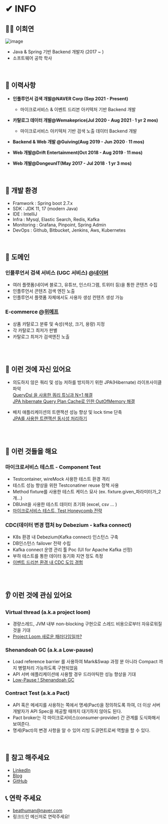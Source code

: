 # ✔ INFO

## 🙍‍♂️ 이희연 
![image](https://user-images.githubusercontent.com/51354965/172858000-9967e637-cf3f-43f7-9fb7-615a0dbd2799.png)
- Java & Spring 기반 Backend 개발자 (2017 ~ )
- 소프트웨어 공학 학사
<br>

## 📂 이력사항
- **인플루언서 검색 개발@NAVER Corp (Sep 2021 - Present)**
  - 마이크로서비스 & 이벤트 드리븐 아키텍처 기반 Backend 개발
  
- **카탈로그 데이터 개발@Wemakeprice(Jul 2020 - Aug 2021 · 1 yr 2 mos)**
  - 마이크로서비스 아키텍처 기반 검색 노출 데이터 Backend 개발
  
- **Backend & Web 개발 @Guiving(Aug 2019 - Jun 2020 · 11 mos)**
- **Web 개발@Drift Entertainment(Oct 2018 - Aug 2019 · 11 mos)**
- **Web 개발@DongeunIT(May 2017 - Jul 2018 · 1 yr 3 mos)**
<br>

## 🔨 개발 환경
- Framwork : Spring boot 2.7.x
- SDK : JDK 11, 17 (modern Java)
- IDE : IntelliJ
- Infra : Mysql, Elastic Search, Redis, Kafka
- Monitoring : Grafana, Pinpoint, Spring Admin
- DevOps : Github, Bitbucket, Jenkins, Aws, Kubernetes 
<br>


## 🧱 도메인 
### 인플루언서 검색 서비스 (UGC 서비스) @[네이버](https://influencercenter.naver.com) 
- 여러 플랫폼(네이버 블로그, 유튜브, 인스타그램, 트위터 등)을 통한 콘텐츠 수집
- 인플루언서 콘텐츠 검색 엔진 노출
- 인플루언서 플랫폼 자체에서도 사용자 생성 컨텐츠 생성 가능


### E-commerce @[위메프](https://wemakeprice.com)
- 상품 카탈로그 분류 및 속성(색상, 크기, 용량) 지정
- 각 카탈로그 최저가 판별
- 카탈로그 최저가 검색엔진 노출


<br><br>



## 💪 이런 것에 자신 있어요

- 의도하지 않은 쿼리 및 성능 저하를 방지하기 위한 JPA(Hibernate) 라이프사이클 파악<br>
[QueryDsl 을 사용한 쿼리 튜닝과 N+1 해결](https://velog.io/@recordsbeat/QueryDsl-%EA%B3%BC-JPA-Repository-%EC%82%AC%EC%9A%A9%EC%B2%98) <br>
[JPA hibernate Query Plan Cache로 인한 OutOfMemory 해결](https://velog.io/@recordsbeat/JPA-hibernate-Plan-Cache%EB%A1%9C-%EC%9D%B8%ED%95%9C-OutOfMemory-%ED%95%B4%EA%B2%B0) 

- 배치 애플리케이션의 트랜잭션 성능 향상 및 lock time 단축 <br>
[JPA를 사용한 트랜잭션 동시성 처리하기](https://velog.io/@recordsbeat/JPA%EC%97%90%EC%84%9C-Write-Skew-%EB%B0%A9%EC%A7%80%ED%95%98%EA%B8%B0-locking-%EC%A0%84%EB%9E%B5)

<br>
<br>


## 📑 이런 것들을 해요

### 마이크로서비스 테스트 - Component Test  
- Testcontainer, wireMock 사용한 테스트 환경 격리
- 테스트 성능 향상을 위한 Testconatiner reuse 정책 사용
- Method fixture를 사용한 테스트 케이스 묘사 (ex. fixture.given_파라미터가_2개...)
- DBUnit을 사용한 테스트 데이터 초기화 (excel, csv ... )
- [마이크로서비스 테스트, Test Honeycomb 전략](https://velog.io/@recordsbeat/Test-Honeycomb-Thoughts)

### CDC(데이터 변경 캡처 by Debezium - kafka connect)
- K8s 환경 내 Debezium(Kafka connect) 인스턴스 구축
- DB인스턴스 failover 전략 수립
- Kafka connect 운영 관리 툴 Poc (UI for Apache Kafka 선정)
- 부하 테스트를 통한 데이터 동기화 지연 정도 측정
- [이벤트 드리븐 환경 내 CDC 도입 경험](https://velog.io/@recordsbeat/%EB%A7%88%EC%9D%B4%ED%81%AC%EB%A1%9C%EC%84%9C%EB%B9%84%EC%8A%A4-%EC%9D%B4%EB%B2%A4%ED%8A%B8-%EB%93%9C%EB%A6%AC%EB%B8%90-%EC%95%84%ED%82%A4%ED%85%8D%EC%B2%98%EC%97%90-CDC-%EC%A0%81%EC%9A%A9-%EC%88%98%EA%B8%B0)

<br><br>


## 👂 이런 것에 관심 있어요

### Virtual thread (a.k.a project loom) 
- 경량스레드, JVM 내부 non-blocking 구현으로 스레드 비용으로부터 자유로워질 것을 기대
- [Project Loom 새로운 패러다임일까?](https://velog.io/@recordsbeat/Project-Loom-%EC%83%88%EB%A1%9C%EC%9A%B4-%ED%8C%A8%EB%9F%AC%EB%8B%A4%EC%9E%84%EC%9D%BC%EA%B9%8C)

### Shenandoah GC (a.k.a Low-pause)
- Load reference barrier 를 사용하여 Mark&Swap 과정 분 아니라 Compact 까지 병렬처리 가능하도록 구현되었음
- API 서버 애플리케이션에 사용할 경우 드라마틱한 성능 향상을 기대
- [Low-Pause ! Shenandoah GC](https://velog.io/@recordsbeat/Low-Pause-Shenandoah-GC)

### Contract Test (a.k.a Pact)
- API 혹은 메세지를 사용하는 쪽에서 명세(Pact)을 정의하도록 하여, 더 이상 서버 개발자가 API Spec을 제공할 때까지 대기하지 않아도 된다. 
- Pact broker는 각 마이크로서비스(consumer-provider) 간 관계를 도식화해서 보여준다.
- 명세(Pact)의 변경 사항을 알 수 있어 리빙 도큐먼트로써 역할을 할 수 있다.

<br>

## 📃 참고 해주세요

- [LinkedIn](https://www.linkedin.com/in/heeyeon-lee-61763a190/)
- [Blog](https://velog.io/@recordsbeat) <br>
- [GitHub](https://github.com/recordsbeat)

## 📞 연락 주세요
- beathuman@naver.com
- 링크드인 메신저로 연락주세요!
